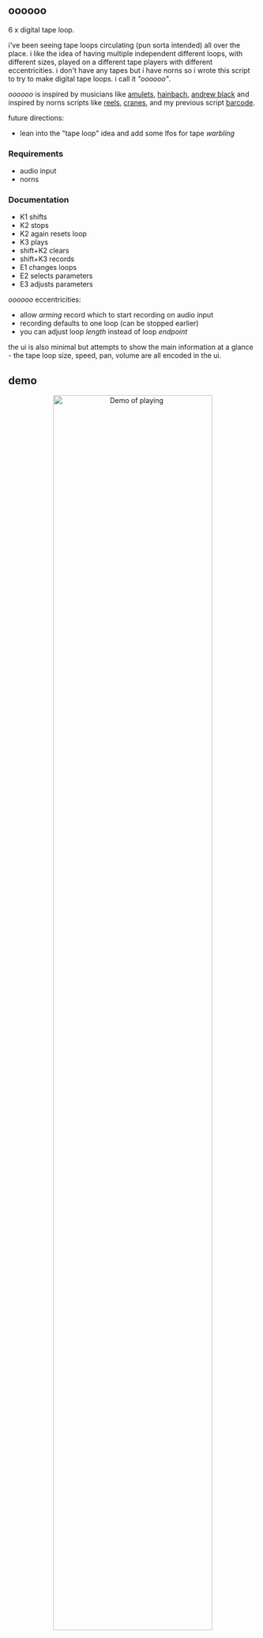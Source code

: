 ## oooooo

6 x digital tape loop.


i've been seeing tape loops circulating (pun sorta intended) all over the place. i like the idea of having multiple independent different loops, with different sizes, played on a different tape players with different eccentricities. i don't have any tapes but i have norns so i wrote this script to try to make digital tape loops. i call it *"oooooo"*.

*oooooo* is inspired by musicians like [amulets](https://www.youtube.com/watch?v=hER3s1NPr_U), [hainbach](https://www.youtube.com/watch?v=cVy9ABT5-iY), [andrew black](https://www.instagram.com/andy_____black) and inspired by norns scripts like [reels](https://llllllll.co/t/reels), [cranes](https://llllllll.co/t/cranes), and my previous script [barcode](https://llllllll.co/t/barcode).

future directions:

- lean into the "tape loop" idea and add some lfos for tape *warbling*

### Requirements

- audio input
- norns

### Documentation

- K1 shifts
- K2 stops
- K2 again resets loop
- K3 plays
- shift+K2 clears
- shift+K3 records
- E1 changes loops
- E2 selects parameters
- E3 adjusts parameters

*oooooo* eccentricities:

- allow *arming* record which to start recording on audio input
- recording defaults to one loop (can be stopped earlier)
- you can adjust loop *length* instead of loop *endpoint*

the ui is also minimal but attempts to show the main information at a glance - the tape loop size, speed, pan, volume are all encoded in the ui.

## demo 

<p align="center"><a href="https://www.instagram.com/p/X/"><img src="X" alt="Demo of playing" width=80%></a></p>

## my other norns

- [barcode](https://github.com/schollz/barcode): replays a buffer six times, at different levels & pans & rates & positions, modulated by lfos on every parameter.
- [blndr](https://github.com/schollz/blndr): a quantized delay with time morphing
- [clcks](https://github.com/schollz/clcks): a tempo-locked repeater for monome norns

## license 

mit 
